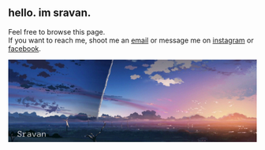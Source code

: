 ## hello. im sravan.

[email]: mailto:stallapa@uci.edu
[instagram]: https://www.instagram.com/sravtall/
[facebook]: https://www.facebook.com/sravan.tallapaka/

Feel free to browse this page.<br>If you want to reach me, shoot me an [email] or message me on [instagram] or [facebook].

<!-- Image from Wallpaper Cove -->
![Banner](https://github.com/sravtall/sravtall/blob/main/banner.png)
